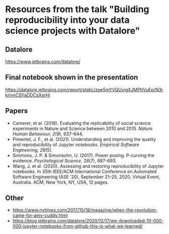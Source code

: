 # Resources from the talk "Building reproducibility into your data science projects with Datalore"

## Datalore
https://www.jetbrains.com/datalore/

## Final notebook shown in the presentation
https://datalore.jetbrains.com/report/static/zpe5mYVQUvigXJMPtIVuEp/N3rkrivnCSfiaDDCsXsrHi

## Papers
* Camerer, et al. (2018). Evaluating the replicability of social science experiments in Nature and Science between 2010 and 2015. _Nature Human Behaviour, 2_(9), 637–644.
* Pimentel, J. F., et al. (2021). Understanding and improving the quality and reproducibility of Jupyter notebooks. _Empirical Software Engineering, 26_(5). 
* Simmons, J. P. & Simonsohn, U. (2017). Power posing: P-curving the evidence. _Psychological Science, 28_(7), 687-693.
* Wang, J. et al. (2020). Assessing and restoring reproducibility of Jupyter notebooks. In 35th IEEE/ACM International Conference on Automated Software Engineering (ASE ’20), September 21–25, 2020, Virtual Event, Australia. ACM, New York, NY, USA, 12 pages.

## Other
* https://www.nytimes.com/2017/10/18/magazine/when-the-revolution-came-for-amy-cuddy.html
* https://blog.jetbrains.com/datalore/2020/12/17/we-downloaded-10-000-000-jupyter-notebooks-from-github-this-is-what-we-learned/
